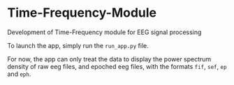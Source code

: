 # Time-Frequency-Module
Development of Time-Frequency module for EEG signal processing

To launch the app, simply run the `run_app.py` file.

For now, the app can only treat the data to display the power spectrum density of raw eeg files, and epoched eeg files, with the formats `fif`, `sef`, `ep` and `eph`.
